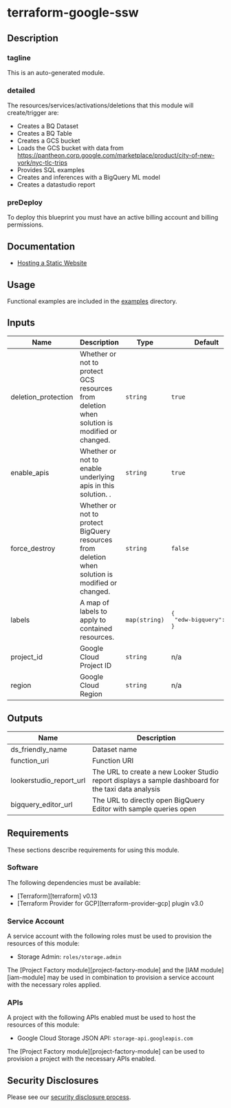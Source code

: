 # terraform-google-ssw

## Description
### tagline
This is an auto-generated module.

### detailed

The resources/services/activations/deletions that this module will create/trigger are:

- Creates a BQ Dataset
- Creates a BQ Table
- Creates a GCS bucket
- Loads the GCS bucket with data from https://pantheon.corp.google.com/marketplace/product/city-of-new-york/nyc-tlc-trips
- Provides SQL examples
- Creates and inferences with a BigQuery ML model
- Creates a datastudio report

### preDeploy
To deploy this blueprint you must have an active billing account and billing permissions.

## Documentation
- [Hosting a Static Website](https://cloud.google.com/storage/docs/hosting-static-website)

## Usage

Functional examples are included in the
[examples](./examples/) directory.

<!-- BEGINNING OF PRE-COMMIT-TERRAFORM DOCS HOOK -->
## Inputs

| Name | Description | Type | Default | Required |
|------|-------------|------|---------|:--------:|
| deletion\_protection | Whether or not to protect GCS resources from deletion when solution is modified or changed. | `string` | `true` | no |
| enable\_apis | Whether or not to enable underlying apis in this solution. . | `string` | `true` | no |
| force\_destroy | Whether or not to protect BigQuery resources from deletion when solution is modified or changed. | `string` | `false` | no |
| labels | A map of labels to apply to contained resources. | `map(string)` | <pre>{<br>  "edw-bigquery": true<br>}</pre> | no |
| project\_id | Google Cloud Project ID | `string` | n/a | yes |
| region | Google Cloud Region | `string` | n/a | yes |

## Outputs

| Name | Description |
|------|-------------|
| ds\_friendly\_name | Dataset name |
| function\_uri | Function URI |
| lookerstudio\_report\_url | The URL to create a new Looker Studio report displays a sample dashboard for the taxi data analysis |
| bigquery\_editor\_url | The URL to directly open BigQuery Editor with sample queries open |

<!-- END OF PRE-COMMIT-TERRAFORM DOCS HOOK -->

## Requirements

These sections describe requirements for using this module.

### Software

The following dependencies must be available:

- [Terraform][terraform] v0.13
- [Terraform Provider for GCP][terraform-provider-gcp] plugin v3.0

### Service Account

A service account with the following roles must be used to provision
the resources of this module:

- Storage Admin: `roles/storage.admin`

The [Project Factory module][project-factory-module] and the
[IAM module][iam-module] may be used in combination to provision a
service account with the necessary roles applied.

### APIs

A project with the following APIs enabled must be used to host the
resources of this module:

- Google Cloud Storage JSON API: `storage-api.googleapis.com`

The [Project Factory module][project-factory-module] can be used to
provision a project with the necessary APIs enabled.


## Security Disclosures

Please see our [security disclosure process](./SECURITY.md).
